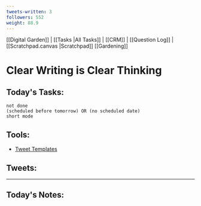 ```yaml
---
tweets-written: 3
followers: 552
weight: 88.9
---
```

[[Digital Garden]] | [[Tasks |All Tasks]] | [[CRM]] | [[Question Log]] | [[Scratchpad.canvas |Scratchpad]]
[[Gardening]]

# Clear Writing is Clear Thinking

## Today's Tasks:
```tasks
not done
(scheduled before tomorrow) OR (no scheduled date)
short mode
```

## Tools:
- [Tweet Templates](https://www.notion.so/100-Tweet-Templates-with-Examples-fbdcc37fc2e04447ac452d310094e9d1)

## Tweets:


---
## Today's Notes:

